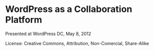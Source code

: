 WordPress as a Collaboration Platform
=====================================

Presented at WordPress DC, May 8, 2012

License: Creative Commons, Attribution, Non-Comercial, Share-Alike